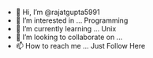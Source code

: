 - 👋 Hi, I’m @rajatgupta5991
- 👀 I’m interested in ... Programming
- 🌱 I’m currently learning ... Unix
- 💞️ I’m looking to collaborate on ...
- 📫 How to reach me ... Just Follow Here

<!---
rajatgupta5991/rajatgupta5991 is a ✨ special ✨ repository because its `README.md` (this file) appears on your GitHub profile.
You can click the Preview link to take a look at your changes.
--->

